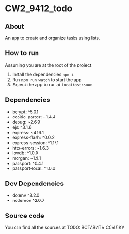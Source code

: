 CW2_9412_todo
=============

About
-----

An app to create and organize tasks using lists.

How to run
----------

Assuming you are at the root of the project:

1. Install the dependencies `npm i`
2. Run `npm run watch` to start the app
3. Expect the app to run at `localhost:3000`

Dependencies
------------

- bcrypt: ^5.0.1
- cookie-parser: ~1.4.4
- debug: ~2.6.9
- ejs: ^3.1.6
- express: ~4.16.1
- express-flash: ^0.0.2
- express-session: ^1.17.1
- http-errors: ~1.6.3
- lowdb: ^1.0.0
- morgan: ~1.9.1
- passport: ^0.4.1
- passport-local: ^1.0.0

Dev Dependencies
----------------

- dotenv ^8.2.0
- nodemon ^2.0.7

Source code
-----------

You can find all the sources at TODO: ВСТАВИТЬ ССЫЛКУ
